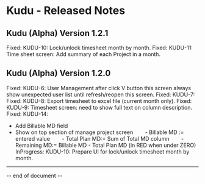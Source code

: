 # Kudu - Released Notes

## Kudu (Alpha) Version 1.2.1
Fixed: KUDU-10: Lock/unlock timesheet month by month.
Fixed: KUDU-11: Time sheet screen: Add summary of each Project in a month.

## Kudu (Alpha) Version 1.2.0
Fixed: KUDU-6: User Management after click V button this screen always show unexpected user list until refresh/reopen this screen.
Fixed: KUDU-7: 
Fixed: KUDU-8: Export timesheet to excel file (current month only).
Fixed: KUDU-9: Timesheet screen: need to show full text on column description.
Fixed: KUDU-14:
+ Add Billable MD field
+ Show on top section of manage project screen
       - Billable MD := entered value
       - Total Plan MD:= Sum of Total MD column
       - Remaining MD:= Billable MD - Total Plan MD (in RED when under ZERO)
InProgress: KUDU-10: Prepare UI for lock/unlock timesheet month by month.

----
-- end of document --